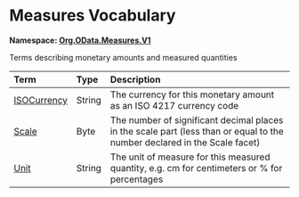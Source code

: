 # Measures Vocabulary
**Namespace: [Org.OData.Measures.V1](Org.OData.Measures.V1.xml)**

Terms describing monetary amounts and measured quantities

Term|Type|Description
:---|:---|:----------
[ISOCurrency](Org.OData.Measures.V1.xml#L60)|String|<a name="ISOCurrency"></a>The currency for this monetary amount as an ISO 4217 currency code
[Scale](Org.OData.Measures.V1.xml#L64)|Byte|<a name="Scale"></a>The number of significant decimal places in the scale part (less than or equal to the number declared in the Scale facet)
[Unit](Org.OData.Measures.V1.xml#L70)|String|<a name="Unit"></a>The unit of measure for this measured quantity, e.g. cm for centimeters or % for percentages

